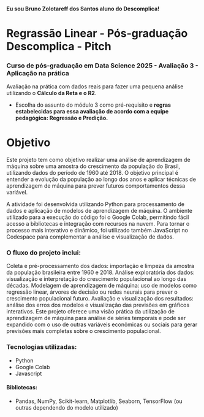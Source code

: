 #### Eu sou Bruno Zolotareff dos Santos aluno do Descomplica!

# Regrassão Linear  - Pós-graduação Descomplica - Pitch
### Curso de pós-graduação em Data Science 2025 - Avaliação 3 - Aplicação na prática
Avaliação na prática com dados reais para fazer uma pequena análise utilizando o <b>Cálculo da Reta e o R2</b>.  

- Escolha do assunto do módulo 3 como pré-requisito e <b>regras estabelecidas para essa avaliação de acordo com a equipe pedagógica: Regressão e Predição.</b>

# Objetivo

Este projeto tem como objetivo realizar uma análise de aprendizagem de máquina sobre uma amostra do crescimento da população do Brasil, utilizando dados do período de 1960 até 2018. O objetivo principal é entender a evolução da população ao longo dos anos e aplicar técnicas de aprendizagem de máquina para prever futuros comportamentos dessa variável. 

A atividade foi desenvolvida utilizando Python para processamento de dados e aplicação de modelos de aprendizagem de máquina. O ambiente utilizado para a execução do código foi o Google Colab, permitindo fácil acesso a bibliotecas e integração com recursos na nuvem. Para tornar o processo mais interativo e dinâmico, foi utilizado também JavaScript no Codespace para complementar a análise e visualização de dados.

### O fluxo do projeto inclui:

Coleta e pré-processamento dos dados: importação e limpeza da amostra da população brasileira entre 1960 e 2018.
Análise exploratória dos dados: visualização e interpretação do crescimento populacional ao longo das décadas.
Modelagem de aprendizagem de máquina: uso de modelos como regressão linear, árvores de decisão ou redes neurais para prever o crescimento populacional futuro.
Avaliação e visualização dos resultados: análise dos erros dos modelos e visualização das previsões em gráficos interativos.
Este projeto oferece uma visão prática da utilização de aprendizagem de máquina para análise de séries temporais e pode ser expandido com o uso de outras variáveis econômicas ou sociais para gerar previsões mais completas sobre o crescimento populacional.

### Tecnologias utilizadas:

- Python <br>
- Google Colab <br>
- Javascript

#### Bibliotecas: 
- Pandas, NumPy, Scikit-learn, Matplotlib, Seaborn, TensorFlow (ou outras dependendo do modelo utilizado)


